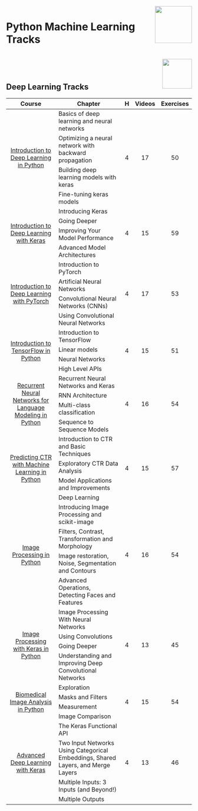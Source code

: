 <img align="right" width="100" src="https://github.com/cs-MohamedAyman/eLearning-Platforms/eLearning-Platforms/DataCamp-Tracks/blob/master/org-logos/datacamp.jpg">

# Python Machine Learning Tracks

<br>
<img align="right" width="80" height="80" src="https://github.com/cs-MohamedAyman/eLearning-Platforms/eLearning-Platforms/DataCamp-Tracks/blob/master/org-logos/python.jpg">
<br><br>

## Deep Learning Tracks

<table>
    <thead>
        <tr>
            <th width="40%">Course</th>
            <th width="60%">Chapter</th>
            <th>H</th>
            <th>Videos</th>
            <th>Exercises</th>
        </tr>
    </thead>
    <tbody>
            <tr>
                <td rowspan=4 align=center>
<a href="https://learn.datacamp.com/courses/introduction-to-deep-learning-in-python">Introduction to Deep Learning in Python</a><br>
                <td align="left">Basics of deep learning and neural networks</td>
                <td rowspan=4 align="center">4</td>
                <td rowspan=4 align="center">17</td>
                <td rowspan=4 align="center">50</td>
                </td>
            </tr>
            <tr>
                <td align="left">Optimizing a neural network with backward propagation</td>
            </tr>
            <tr>
                <td align="left">Building deep learning models with keras</td>
            </tr>
            <tr>
                <td align="left">Fine-tuning keras models</td>
            </tr>
            <tr>
                <td rowspan=4 align=center>
<a href="https://learn.datacamp.com/courses/introduction-to-deep-learning-with-keras">Introduction to Deep Learning with Keras</a><br>
                <td align="left">Introducing Keras</td>
                <td rowspan=4 align="center">4</td>
                <td rowspan=4 align="center">15</td>
                <td rowspan=4 align="center">59</td>
                </td>
            </tr>
            <tr>
                <td align="left">Going Deeper</td>
            </tr>
            <tr>
                <td align="left">Improving Your Model Performance</td>
            </tr>
            <tr>
                <td align="left">Advanced Model Architectures</td>
            </tr>
            <tr>
                <td rowspan=4 align=center>
<a href="https://learn.datacamp.com/courses/introduction-to-deep-learning-with-pytorch">Introduction to Deep Learning with PyTorch</a><br>
                <td align="left">Introduction to PyTorch</td>
                <td rowspan=4 align="center">4</td>
                <td rowspan=4 align="center">17</td>
                <td rowspan=4 align="center">53</td>
                </td>
            </tr>
            <tr>
                <td align="left">Artificial Neural Networks</td>
            </tr>
            <tr>
                <td align="left">Convolutional Neural Networks (CNNs)</td>
            </tr>
            <tr>
                <td align="left">Using Convolutional Neural Networks</td>
            </tr>
            <tr>
                <td rowspan=4 align=center>
<a href="https://learn.datacamp.com/courses/introduction-to-tensorflow-in-python">Introduction to TensorFlow in Python</a><br>
                <td align="left">Introduction to TensorFlow</td>
                <td rowspan=4 align="center">4</td>
                <td rowspan=4 align="center">15</td>
                <td rowspan=4 align="center">51</td>
                </td>
            </tr>
            <tr>
                <td align="left">Linear models</td>
            </tr>
            <tr>
                <td align="left">Neural Networks</td>
            </tr>
            <tr>
                <td align="left">High Level APIs</td>
            </tr>
            <tr>
                <td rowspan=4 align=center>
<a href="https://learn.datacamp.com/courses/recurrent-neural-networks-for-language-modeling-in-python">Recurrent Neural Networks for Language Modeling in Python</a><br>
                <td align="left">Recurrent Neural Networks and Keras</td>
                <td rowspan=4 align="center">4</td>
                <td rowspan=4 align="center">16</td>
                <td rowspan=4 align="center">54</td>
                </td>
            </tr>
            <tr>
                <td align="left">RNN Architecture</td>
            </tr>
            <tr>
                <td align="left">Multi-class classification</td>
            </tr>
            <tr>
                <td align="left">Sequence to Sequence Models</td>
            </tr>
            <tr>
                <td rowspan=4 align=center>
<a href="https://learn.datacamp.com/courses/predicting-ctr-with-machine-learning-in-python">Predicting CTR with Machine Learning in Python</a><br>
                <td align="left">Introduction to CTR and Basic Techniques</td>
                <td rowspan=4 align="center">4</td>
                <td rowspan=4 align="center">15</td>
                <td rowspan=4 align="center">57</td>
                </td>
            </tr>
            <tr>
                <td align="left">Exploratory CTR Data Analysis</td>
            </tr>
            <tr>
                <td align="left">Model Applications and Improvements</td>
            </tr>
            <tr>
                <td align="left">Deep Learning</td>
            </tr>
            <tr>
                <td rowspan=4 align=center>
<a href="https://learn.datacamp.com/courses/image-processing-in-python">Image Processing in Python</a><br>
                <td align="left">Introducing Image Processing and scikit-image</td>
                <td rowspan=4 align="center">4</td>
                <td rowspan=4 align="center">16</td>
                <td rowspan=4 align="center">54</td>
                </td>
            </tr>
            <tr>
                <td align="left">Filters, Contrast, Transformation and Morphology</td>
            </tr>
            <tr>
                <td align="left">Image restoration, Noise, Segmentation and Contours</td>
            </tr>
            <tr>
                <td align="left">Advanced Operations, Detecting Faces and Features</td>
            </tr>
            <tr>
                <td rowspan=4 align=center>
<a href="https://learn.datacamp.com/courses/image-processing-with-keras-in-python">Image Processing with Keras in Python</a><br>
                <td align="left">Image Processing With Neural Networks</td>
                <td rowspan=4 align="center">4</td>
                <td rowspan=4 align="center">13</td>
                <td rowspan=4 align="center">45</td>
                </td>
            </tr>
            <tr>
                <td align="left">Using Convolutions</td>
            </tr>
            <tr>
                <td align="left">Going Deeper</td>
            </tr>
            <tr>
                <td align="left">Understanding and Improving Deep Convolutional Networks</td>
            </tr>
            <tr>
                <td rowspan=4 align=center>
<a href="https://learn.datacamp.com/courses/biomedical-image-analysis-in-python">Biomedical Image Analysis in Python</a><br>
                <td align="left">Exploration</td>
                <td rowspan=4 align="center">4</td>
                <td rowspan=4 align="center">15</td>
                <td rowspan=4 align="center">54</td>
                </td>
            </tr>
            <tr>
                <td align="left">Masks and Filters</td>
            </tr>
            <tr>
                <td align="left">Measurement</td>
            </tr>
            <tr>
                <td align="left">Image Comparison</td>
            </tr>
            <tr>
                <td rowspan=4 align=center>
<a href="https://learn.datacamp.com/courses/advanced-deep-learning-with-keras">Advanced Deep Learning with Keras</a><br>
                <td align="left">The Keras Functional API</td>
                <td rowspan=4 align="center">4</td>
                <td rowspan=4 align="center">13</td>
                <td rowspan=4 align="center">46</td>
                </td>
            </tr>
            <tr>
                <td align="left">Two Input Networks Using Categorical Embeddings, Shared Layers, and Merge Layers</td>
            </tr>
            <tr>
                <td align="left">Multiple Inputs: 3 Inputs (and Beyond!)</td>
            </tr>
            <tr>
                <td align="left">Multiple Outputs</td>
            </tr>
    </tbody>
</table>
